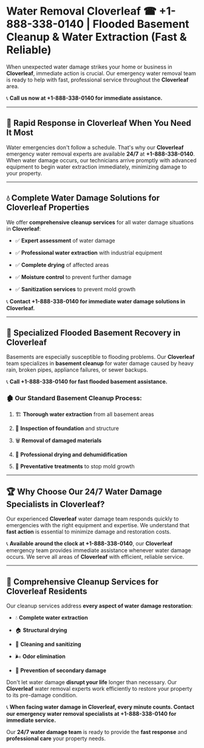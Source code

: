 # Water Removal Cloverleaf ☎ +1-888-338-0140 | Flooded Basement Cleanup & Water Extraction (Fast & Reliable)

When unexpected water damage strikes your home or business in **Cloverleaf**, immediate action is crucial. Our emergency water removal team is ready to help with fast, professional service throughout the **Cloverleaf** area. 

📞 **Call us now at +1-888-338-0140 for immediate assistance.**
---
## 🚀 Rapid Response in Cloverleaf When You Need It Most
Water emergencies don't follow a schedule. That's why our **Cloverleaf** emergency water removal experts are available **24/7** at **+1-888-338-0140**. When water damage occurs, our technicians arrive promptly with advanced equipment to begin water extraction immediately, minimizing damage to your property.
---
## 💧 Complete Water Damage Solutions for Cloverleaf Properties
We offer **comprehensive cleanup services** for all water damage situations in **Cloverleaf**:
- ✅ **Expert assessment** of water damage  
- ✅ **Professional water extraction** with industrial equipment  
- ✅ **Complete drying** of affected areas  
- ✅ **Moisture control** to prevent further damage  
- ✅ **Sanitization services** to prevent mold growth  
📞 **Contact +1-888-338-0140 for immediate water damage solutions in Cloverleaf.**
---
## 🌊 Specialized Flooded Basement Recovery in Cloverleaf
Basements are especially susceptible to flooding problems. Our **Cloverleaf** team specializes in **basement cleanup** for water damage caused by heavy rain, broken pipes, appliance failures, or sewer backups. 
📞 **Call +1-888-338-0140 for fast flooded basement assistance.**
### 🏚️ Our Standard Basement Cleanup Process:
1. 🏗️ **Thorough water extraction** from all basement areas  
2. 🔎 **Inspection of foundation** and structure  
3. 🗑️ **Removal of damaged materials**  
4. 💨 **Professional drying and dehumidification**  
5. 🚫 **Preventative treatments** to stop mold growth  
---
## 🏆 Why Choose Our 24/7 Water Damage Specialists in Cloverleaf?
Our experienced **Cloverleaf** water damage team responds quickly to emergencies with the right equipment and expertise. We understand that **fast action** is essential to minimize damage and restoration costs.
📞 **Available around the clock at +1-888-338-0140**, our **Cloverleaf** emergency team provides immediate assistance whenever water damage occurs. We serve all areas of **Cloverleaf** with efficient, reliable service.
---
## 🧹 Comprehensive Cleanup Services for Cloverleaf Residents
Our cleanup services address **every aspect of water damage restoration**:
- 💧 **Complete water extraction**  
- 🏠 **Structural drying**  
- 🧼 **Cleaning and sanitizing**  
- 🌬️ **Odor elimination**  
- 🚫 **Prevention of secondary damage**  
Don't let water damage **disrupt your life** longer than necessary. Our **Cloverleaf** water removal experts work efficiently to restore your property to its pre-damage condition.
📞 **When facing water damage in Cloverleaf, every minute counts. Contact our emergency water removal specialists at +1-888-338-0140 for immediate service.**
Our **24/7 water damage team** is ready to provide the **fast response** and **professional care** your property needs.
